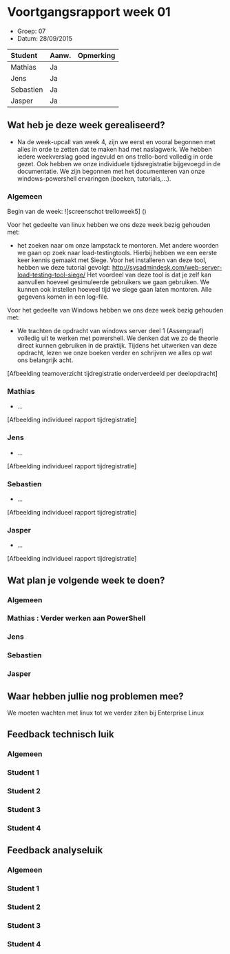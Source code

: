 # Voortgangsrapport week 01

* Groep: 07
* Datum: 28/09/2015

| Student  | Aanw. | Opmerking |
| :---     | :---  | :---      |
| Mathias  |  Ja   |           |
| Jens     |  Ja   |           |
| Sebastien|  Ja   |           |
| Jasper   |  Ja   |           |



## Wat heb je deze week gerealiseerd?
- Na de week-upcall van week 4, zijn we eerst en vooral begonnen met alles in orde te zetten dat te maken had met naslagwerk. We hebben iedere weekverslag goed ingevuld en ons trello-bord volledig in orde gezet. 
Ook hebben we onze individuele tijdsregistratie bijgevoegd in de documentatie. We zijn begonnen met het documenteren van onze windows-powershell ervaringen (boeken, tutorials,...).
### Algemeen

Begin van de week:
![screenschot trelloweek5] ()

Voor het gedeelte van linux  hebben we ons deze week bezig gehouden met: 
- het zoeken naar om onze lampstack te montoren. Met andere woorden we gaan op zoek naar load-testingtools.
Hierbij hebben we een eerste keer kennis gemaakt met Siege. Voor het installeren van deze tool, hebben we deze tutorial gevolgt:
http://sysadmindesk.com/web-server-load-testing-tool-siege/
Het voordeel van deze tool is dat je zelf kan aanvullen hoeveel gesimuleerde gebruikers we gaan gebruiken. We kunnen ook instellen hoeveel tijd we siege gaan laten montoren.
Alle gegevens komen in een log-file.

Voor het gedeelte van Windows hebben we ons deze week bezig gehouden met:
- We trachten de opdracht van windows server deel 1 (Assengraaf) volledig uit te werken met powershell. We denken dat we zo de theorie direct kunnen gebruiken in de praktijk.
Tijdens het uitwerken van deze opdracht, lezen we onze boeken verder en schrijven we alles op wat ons belangrijk acht.



[Afbeelding teamoverzicht tijdregistratie onderverdeeld per deelopdracht]

### Mathias

* ...

[Afbeelding individueel rapport tijdregistratie]

### Jens

* ...

[Afbeelding individueel rapport tijdregistratie]

### Sebastien

* ...

[Afbeelding individueel rapport tijdregistratie]

### Jasper

* ...

[Afbeelding individueel rapport tijdregistratie]

## Wat plan je volgende week te doen?

### Algemeen
### Mathias : Verder werken aan PowerShell
### Jens
### Sebastien
### Jasper

## Waar hebben jullie nog problemen mee?

We moeten wachten met linux tot we verder ziten bij Enterprise Linux

## Feedback technisch luik

### Algemeen

### Student 1
### Student 2
### Student 3
### Student 4

## Feedback analyseluik

### Algemeen

### Student 1
### Student 2
### Student 3
### Student 4

